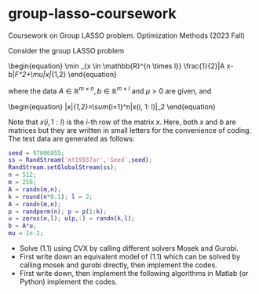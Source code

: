 # group-lasso-coursework
Coursework on Group LASSO problem. Optimization Methods (2023 Fall)

Consider the group LASSO problem

\begin{equation}
\min _{x \in \mathbb{R}^{n \times l}} \frac{1}{2}\|A x-b\|_F^2+\mu\|x\|_{1,2}
\end{equation}

where the data $A \in \mathbb{R}^{m \times n}, b \in \mathbb{R}^{m \times l}$ and $\mu>0$ are given, and

\begin{equation}
\|x\|_{1,2}=\sum_{i=1}^n\|x(i, 1: l)\|_2
\end{equation}

Note that $x(i, 1: l)$ is the $i$-th row of the matrix $x$. Here, both $x$ and $b$ are matrices but they are written in small letters for the convenience of coding. The test data are generated as follows:

```MATLAB
seed = 97006855;
ss = RandStream('mt19937ar','Seed',seed);
RandStream.setGlobalStream(ss);
n = 512;
m = 256;
A = randn(m,n);
k = round(n*0.1); l = 2;
A = randn(m,n);
p = randperm(n); p = p(1:k);
u = zeros(n,l); u(p,:) = randn(k,l);
b = A*u;
mu = 1e-2;
```

- Solve (1.1) using CVX by calling different solvers Mosek and Gurobi.
- First write down an equivalent model of (1.1) which can be solved by calling mosek and gurobi directly, then implement the codes.
- First write down, then implement the following algorithms in Matlab (or Python) implement the codes.

